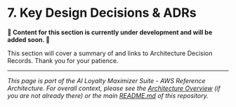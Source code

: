 
# 7. Key Design Decisions & ADRs

**🚧 Content for this section is currently under development and will be added soon. 🚧**

This section will cover a summary of and links to Architecture Decision Records. Thank you for your patience.

---
*This page is part of the AI Loyalty Maximizer Suite - AWS Reference Architecture. For overall context, please see the [Architecture Overview](./00_ARCHITECTURE_OVERVIEW.md) (if you are not already there) or the main [README.md](../README.md) of this repository.*

